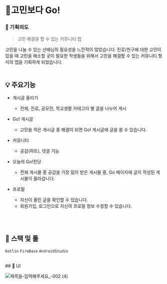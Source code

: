 # 🏃고민보다 Go!


### 🧐 기획의도
> 고민 해결을 할 수 있는 커뮤니티 앱

고민을 나눌 수 있는 선배님의 필요성을 느낀적이 많았습니다.
진로/친구에 대한 고민이 있을 때 고민을 해소할 곳이 필요한 학생들을 위해서
고민을 해결할 수 있는 커뮤니티 형식의 앱을 기획하게 되었습니다.
<br><br>


## 💡 주요기능
- 게시글 올리기
    - 전체, 진로, 공모전, 학교생활 카테고리 별 글을 나누어 게시
    
- Go! 게시글
    - 고민을 적은 게시글 중 해결이 되면 Go! 게시글에 글을 쓸 수 있습니다.
    
- 커뮤니티
    - 공감(하트), 댓글 기능
    
- 오늘의 Go!전당
    - 전체 게시물 중 공감을 가장 많이 받은 게시물 중, Go 페이지에 글이 작성된 게시물이 올라갑니다.
    
- 프로필
    - 자신이 올린 글을 확인할 수 있습니다.
    - 회원가입, 로그인으로 자신의 프로필 정보 수정할 수 있습니다.

<br><br>

## 🔨 스택 및 툴
`Kotlin` `FireBase` `AndroidStudio`

<br>
## 📁 UI

![제목을-입력해주세요_-002 (4)](https://user-images.githubusercontent.com/83990943/228287541-516b5be0-2539-4847-9f1f-ec8d6ef6bbd7.png)
